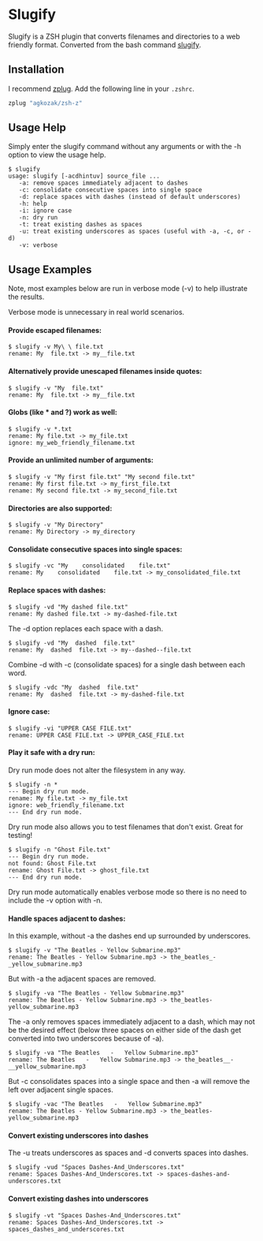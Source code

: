 # Slugify

Slugify is a ZSH plugin that converts filenames and directories to a web friendly format. Converted from the bash command [slugify](https://github.com/benlinton/slugify).

## Installation

I recommend [zplug](https://github.com/zplug/zplug). Add the following line in your `.zshrc`.
```zsh
zplug "agkozak/zsh-z"
```

## Usage Help

Simply enter the slugify command without any arguments or with the -h option to view the usage help.

    $ slugify
    usage: slugify [-acdhintuv] source_file ...
       -a: remove spaces immediately adjacent to dashes
       -c: consolidate consecutive spaces into single space
       -d: replace spaces with dashes (instead of default underscores)
       -h: help
       -i: ignore case
       -n: dry run
       -t: treat existing dashes as spaces
       -u: treat existing underscores as spaces (useful with -a, -c, or -d)
       -v: verbose

## Usage Examples

Note, most examples below are run in verbose mode (-v) to help illustrate the results.

Verbose mode is unnecessary in real world scenarios.

#### Provide escaped filenames:

    $ slugify -v My\ \ file.txt
    rename: My  file.txt -> my__file.txt

#### Alternatively provide unescaped filenames inside quotes:

    $ slugify -v "My  file.txt"
    rename: My  file.txt -> my__file.txt

#### Globs (like * and ?) work as well:

    $ slugify -v *.txt
    rename: My file.txt -> my_file.txt
    ignore: my_web_friendly_filename.txt

#### Provide an unlimited number of arguments:

    $ slugify -v "My first file.txt" "My second file.txt"
    rename: My first file.txt -> my_first_file.txt
    rename: My second file.txt -> my_second_file.txt

#### Directories are also supported:

    $ slugify -v "My Directory"
    rename: My Directory -> my_directory

#### Consolidate consecutive spaces into single spaces:

    $ slugify -vc "My    consolidated    file.txt"
    rename: My    consolidated    file.txt -> my_consolidated_file.txt

#### Replace spaces with dashes:

    $ slugify -vd "My dashed file.txt"
    rename: My dashed file.txt -> my-dashed-file.txt

The -d option replaces each space with a dash.

    $ slugify -vd "My  dashed  file.txt"
    rename: My  dashed  file.txt -> my--dashed--file.txt

Combine -d with -c (consolidate spaces) for a single dash between each word.

    $ slugify -vdc "My  dashed  file.txt"
    rename: My  dashed  file.txt -> my-dashed-file.txt

#### Ignore case:

    $ slugify -vi "UPPER CASE FILE.txt"
    rename: UPPER CASE FILE.txt -> UPPER_CASE_FILE.txt

#### Play it safe with a dry run:

Dry run mode does not alter the filesystem in any way.

    $ slugify -n *
    --- Begin dry run mode.
    rename: My file.txt -> my_file.txt
    ignore: web_friendly_filename.txt
    --- End dry run mode.

Dry run mode also allows you to test filenames that don't exist. Great for testing!

    $ slugify -n "Ghost File.txt"
    --- Begin dry run mode.
    not found: Ghost File.txt
    rename: Ghost File.txt -> ghost_file.txt
    --- End dry run mode.

Dry run mode automatically enables verbose mode so there is no need to include the -v option with -n.

#### Handle spaces adjacent to dashes:

In this example, without -a the dashes end up surrounded by underscores.

    $ slugify -v "The Beatles - Yellow Submarine.mp3"
    rename: The Beatles - Yellow Submarine.mp3 -> the_beatles_-_yellow_submarine.mp3

But with -a the adjacent spaces are removed.

    $ slugify -va "The Beatles - Yellow Submarine.mp3"
    rename: The Beatles - Yellow Submarine.mp3 -> the_beatles-yellow_submarine.mp3

The -a only removes spaces immediately adjacent to a dash, which may not be the desired effect (below three spaces on either side of the dash get converted into two underscores because of -a).

    $ slugify -va "The Beatles   -   Yellow Submarine.mp3"
    rename: The Beatles   -   Yellow Submarine.mp3 -> the_beatles__-__yellow_submarine.mp3

But -c consolidates spaces into a single space and then -a will remove the left over adjacent single spaces.

    $ slugify -vac "The Beatles   -   Yellow Submarine.mp3"
    rename: The Beatles - Yellow Submarine.mp3 -> the_beatles-yellow_submarine.mp3

#### Convert existing underscores into dashes

The -u treats underscores as spaces and -d converts spaces into dashes.

    $ slugify -vud "Spaces Dashes-And_Underscores.txt"
    rename: Spaces Dashes-And_Underscores.txt -> spaces-dashes-and-underscores.txt

#### Convert existing dashes into underscores

    $ slugify -vt "Spaces Dashes-And_Underscores.txt"
    rename: Spaces Dashes-And_Underscores.txt -> spaces_dashes_and_underscores.txt

